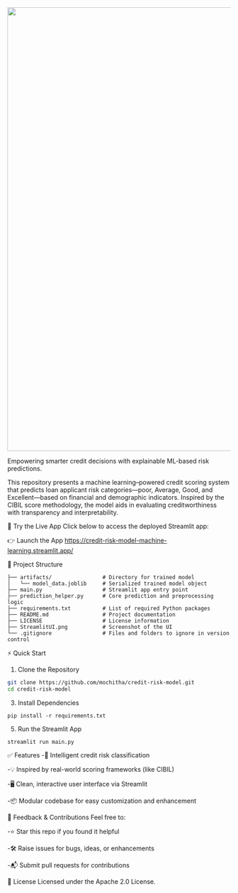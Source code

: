 
<div align="center">
  <img src="https://github.com/user-attachments/assets/80dec6cf-7919-47fd-830d-0b617ff43723" width="1000"/>
</div>

Empowering smarter credit decisions with explainable ML-based risk predictions.


This repository presents a machine learning–powered credit scoring system that predicts loan applicant risk categories—poor, Average, Good, and Excellent—based on financial and demographic indicators. Inspired by the CIBIL score methodology, the model aids in evaluating creditworthiness with transparency and interpretability.

🔗 Try the Live App
Click below to access the deployed Streamlit app:

👉 Launch the App https://credit-risk-model-machine-learning.streamlit.app/

📁 Project Structure
 ```commandline
├── artifacts/                # Directory for trained model
│   └── model_data.joblib     # Serialized trained model object
├── main.py                   # Streamlit app entry point
├── prediction_helper.py      # Core prediction and preprocessing logic
├── requirements.txt          # List of required Python packages
├── README.md                 # Project documentation
├── LICENSE                   # License information
├── StreamlitUI.png           # Screenshot of the UI
└── .gitignore                # Files and folders to ignore in version control
```

⚡ Quick Start
1. Clone the Repository
```bash
git clone https://github.com/mochitha/credit-risk-model.git
cd credit-risk-model
```
3. Install Dependencies
```commandline
pip install -r requirements.txt
```
5. Run the Streamlit App
```commandline
streamlit run main.py
```

✅ Features
 -🧠 Intelligent credit risk classification

 -💡 Inspired by real-world scoring frameworks (like CIBIL)

 -🖥️ Clean, interactive user interface via Streamlit

 -📦 Modular codebase for easy customization and enhancement


🤝 Feedback & Contributions
Feel free to:

 -⭐ Star this repo if you found it helpful

 -🛠️ Raise issues for bugs, ideas, or enhancements

 -📬 Submit pull requests for contributions


📜 License
Licensed under the Apache 2.0 License.
